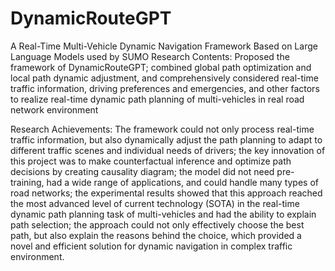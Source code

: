 # DynamicRouteGPT
A Real-Time Multi-Vehicle Dynamic Navigation Framework Based on Large Language Models   used by SUMO
Research Contents: Proposed the framework of DynamicRouteGPT; combined global path optimization and local path
dynamic adjustment, and comprehensively considered real-time traffic information, driving preferences and emergencies, and
other factors to realize real-time dynamic path planning of multi-vehicles in real road network environment

Research Achievements: The framework could not only process real-time traffic information, but also dynamically adjust the
path planning to adapt to different traffic scenes and individual needs of drivers; the key innovation of this project was to make
counterfactual inference and optimize path decisions by creating causality diagram; the model did not need pre-training, had a
wide range of applications, and could handle many types of road networks; the experimental results showed that this approach
reached the most advanced level of current technology (SOTA) in the real-time dynamic path planning task of multi-vehicles
and had the ability to explain path selection; the approach could not only effectively choose the best path, but also explain the
reasons behind the choice, which provided a novel and efficient solution for dynamic navigation in complex traffic
environment. 
